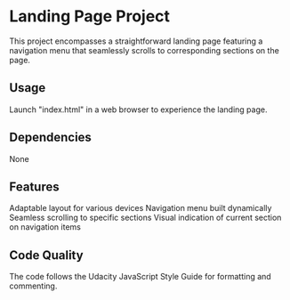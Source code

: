 # Landing Page Project

This project encompasses a straightforward landing page featuring a navigation menu that seamlessly scrolls to corresponding sections on the page.

## Usage

Launch "index.html" in a web browser to experience the landing page.

## Dependencies

None

## Features

Adaptable layout for various devices
Navigation menu built dynamically
Seamless scrolling to specific sections
Visual indication of current section on navigation items

## Code Quality

The code follows the Udacity JavaScript Style Guide for formatting and commenting.